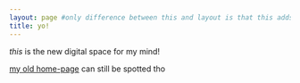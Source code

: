 ```yaml
---
layout: page #only difference between this and layout is that this adds a h2
title: yo!
---
```


<!-- yo -->

*this* is the new digital space for my mind!

[my old home-page](/herro) can still be spotted tho
